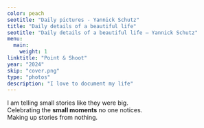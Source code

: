 ```yaml
---
color: peach
seotitle: "Daily pictures - Yannick Schutz"
title: "Daily details of a beautiful life"
seotitle: "Daily details of a beautiful life – Yannick Schutz"
menu:
  main:
    weight: 1
linktitle: "Point & Shoot"
year: "2024"
skip: "cover.png"
type: "photos"
description: "I love to document my life"
---
```


I am telling small stories like they were big.  
Celebrating the **small moments** no one notices.  
Making up stories from nothing.  
